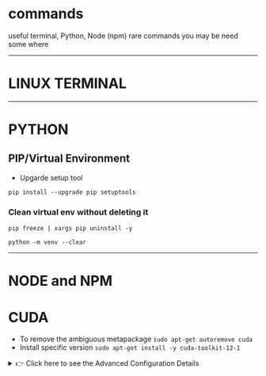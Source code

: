 # commands
useful terminal, Python, Node (npm) rare commands you may be need some where

---
# LINUX TERMINAL
---
# PYTHON

## PIP/Virtual Environment
* Upgarde setup tool
 ```terminal
pip install --upgrade pip setuptools
```  
### Clean virtual env without deleting it
 ```terminal
 pip freeze | xargs pip uninstall -y
 ```
 ```
 python -m venv --clear
```

---
# NODE and NPM

# CUDA
* To remove the ambiguous metapackage
`sudo apt-get autoremove cuda`
* Install specific version
`sudo apt-get install -y cuda-toolkit-12-1`

<details>
<summary>👉 Click here to see the Advanced Configuration Details</summary>

This is a hidden section that only appears when you click the summary text.

You can put any markdown inside here, like:
* A list item
* Another list item

```javascript
// even a code block
console.log("Hello from a details block!");
